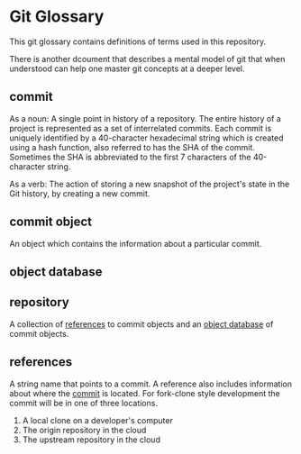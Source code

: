 # Git Glossary 

This git glossary contains definitions of terms used in this repository.

There is another dcoument that describes a mental model of git that
when understood can help one master git concepts at a deeper level. 

## commit
As a noun: A single point in history of a repository. The entire history of a project is represented as a set
of interrelated commits. Each commit is uniquely identified by a 40-character hexadecimal string which is created using
a hash function, also referred to has the SHA of the commit. Sometimes the SHA is abbreviated to the 
first 7 characters of the 40-character string.

As a verb: The action of storing a new snapshot of the project's state in the Git history, by creating a new commit. 

## commit object
An object which contains the information about a particular commit. 

## object database

## repository
A collection of [references](#references) to commit objects and an [object database](#object-database) of commit objects. 


## references
A string name that points to a commit. A reference also includes information about where the [commit](#commit) is located.
For fork-clone style development the commit will be in one of three locations. 

1. A local clone on a developer's computer
1. The origin repository in the cloud
1. The upstream repository in the cloud
